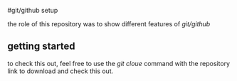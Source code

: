 #git/github setup

the role of this repository was to show different features of *git/github*

## getting started

to check this out, feel free to use the _git cloue_ command with the repository link to download and check this out.